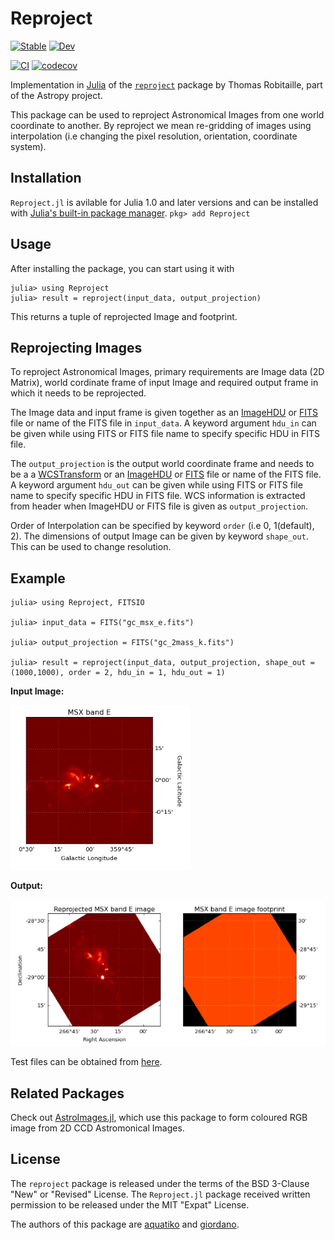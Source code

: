 # Reproject

[![Stable](https://img.shields.io/badge/docs-stable-blue.svg)](https://juliaastro.org/Reproject/stable/)
[![Dev](https://img.shields.io/badge/docs-dev-blue.svg)](https://juliaastro.org/Reproject.jl/dev/)

[![CI](https://github.com/JuliaAstro/Reproject.jl/actions/workflows/ci.yml/badge.svg)](https://github.com/JuliaAstro/Reproject.jl/actions/workflows/ci.yml)
[![codecov](https://codecov.io/gh/juliaastro/Reproject.jl/graph/badge.svg?token=FuRiCunNhA)](https://codecov.io/gh/juliaastro/Reproject.jl)

Implementation in [Julia](https://julialang.org/) of the
[`reproject`](https://github.com/astropy/reproject) package by Thomas
Robitaille, part of the Astropy project.

This package can be used to reproject Astronomical Images from one world coordinate to another. By reproject we mean re-gridding of images using interpolation (i.e changing the pixel resolution, orientation, coordinate system).

Installation
-------

`Reproject.jl` is avilable for Julia 1.0 and later versions and can be installed with [Julia's built-in package manager](https://docs.julialang.org/en/v1/stdlib/Pkg/).
`pkg> add Reproject`

Usage
-------

After installing the package, you can start using it with

```
julia> using Reproject
julia> result = reproject(input_data, output_projection)
```

This returns a tuple of reprojected Image and footprint. 


Reprojecting Images
-------

To reproject Astronomical Images, primary requirements are Image data (2D Matrix), world cordinate frame of input Image and required output frame in which it needs to be reprojected. 

The Image data and input frame is given together as an [ImageHDU](http://juliaastro.org/FITSIO) or [FITS](https://github.com/JuliaAstro/FITSIO.jl) file or name of the FITS file in `input_data`. A keyword argument `hdu_in` can be given while using FITS or FITS file name to specify specific HDU in FITS file.

The `output_projection` is the output world coordinate frame and needs to be a a [WCSTransform](https://github.com/JuliaAstro/WCS.jl) or an [ImageHDU](http://juliaastro.org/FITSIO) or [FITS](https://github.com/JuliaAstro/FITSIO.jl) file or name of the FITS file. A keyword argument `hdu_out` can be given while using FITS or FITS file name to specify specific HDU in FITS file.
WCS information is extracted from header when ImageHDU or FITS file is given as `output_projection`.

Order of Interpolation can be specified by keyword `order` (i.e 0, 1(default), 2). 
The dimensions of output Image can be given by keyword `shape_out`. This can be used to change resolution.


Example
-------
```
julia> using Reproject, FITSIO

julia> input_data = FITS("gc_msx_e.fits")

julia> output_projection = FITS("gc_2mass_k.fits")

julia> result = reproject(input_data, output_projection, shape_out = (1000,1000), order = 2, hdu_in = 1, hdu_out = 1)
```
**Input Image:**

<img name="community" src="Images/input.png"/>

**Output:**

<img name="community" src="Images/output.png"/>

Test files can be obtained from [here](https://www.astropy.org/astropy-data/).

Related Packages
-------
Check out [AstroImages.jl](https://github.com/JuliaAstro/AstroImages.jl), which use this package to form coloured RGB image from 2D CCD Astromonical Images.

License
-------

The `reproject` package is released under the terms of the BSD 3-Clause "New" or
"Revised" License.  The `Reproject.jl` package received written permission to be
released under the MIT "Expat" License.

The authors of this package are [aquatiko](https://github.com/aquatiko) and [giordano](https://github.com/giordano).

